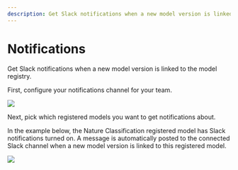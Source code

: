 ```yaml
---
description: Get Slack notifications when a new model version is linked to the model registry.
---
```


# Notifications
Get Slack notifications when a new model version is linked to the model registry. 

First, configure your notifications channel for your team.

![](/images/models/notifications_configure.png)

Next, pick which registered models you want to get notifications about. 

In the example below, the Nature Classification registered model has Slack notifications turned on. A message is automatically posted to the connected Slack channel when a new model version is linked to this registered model.

![](/images/models/notifications_example.png)